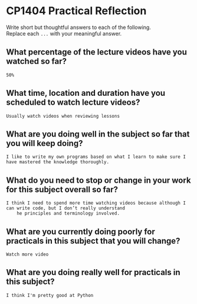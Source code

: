 # CP1404 Practical Reflection

Write short but thoughtful answers to each of the following.  
Replace each `...` with your meaningful answer.

## What percentage of the lecture videos have you watched so far?

    50%

## What time, location and duration have you scheduled to watch lecture videos?

    Usually watch videos when reviewing lessons

## What are you doing well in the subject so far that you will keep doing?

    I like to write my own programs based on what I learn to make sure I have mastered the knowledge thoroughly.

## What do you need to stop or change in your work for this subject overall so far?

    I think I need to spend more time watching videos because although I can write code, but I don’t really understand
        he principles and terminology involved.

## What are you currently doing poorly for practicals in this subject that you will change?

    Watch more video

## What are you doing really well for practicals in this subject?

    I think I'm pretty good at Python
